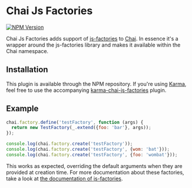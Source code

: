 # Chai Js Factories
[![NPM Version](https://fury-badge.herokuapp.com/js/chai-js-factories.png)](http://badge.fury.io/js/chai-js-factories)

Chai Js Factories adds support of [js-factories](https://github.com/matthijsgroen/js-factories) to [Chai](http://chaijs.com/). In essence it's a wrapper around the js-factories library and makes it available within the Chai namespace.

## Installation
This plugin is available through the NPM repository. If you're using [Karma](http://karma-runner.github.io/0.10/index.html), feel free to use the accompanying [karma-chai-js-factories](https://github.com/solatis/karma-chai-js-factories) plugin.

## Example

```javascript
chai.factory.define('testFactory', function (args) { 
  return new TestFactory(_.extend({foo: 'bar'}, args));
});

console.log(chai.factory.create('testFactory'));
console.log(chai.factory.create('testFactory', {wom: 'bat'}));
console.log(chai.factory.create('testFactory', {foo: 'wombat'}));
```

This works as expected, overriding the default arguments when they are provided at creation time. For more documentation about these factories, take a look at [the documentation of js-factories](https://github.com/matthijsgroen/js-factories/blob/master/README.md).
